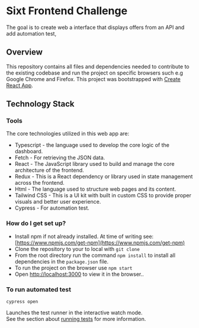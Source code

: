 # Sixt Frontend Challenge

The goal is to create web a interface that displays offers from an API and add automation test,

## Overview

This repository contains all files and dependencies needed to contribute to the existing codebase and run the project on specific browsers such e.g Google Chrome and Firefox. This project was bootstrapped with [Create React App](https://github.com/facebook/create-react-app).

## Technology Stack

### Tools
The core technologies utilized in this web app are:

* Typescript - the language used to develop the core logic of the dashboard.
* Fetch - For retrieving the JSON data. 
* React - The JavaScript library used to build and manage the core architecture of the frontend.
* Redux - This is a React dependency or library used in state management across the frontend.
* Html - The language used to structure web pages and its content.
* Tailwind CSS - This is a UI kit with built in custom CSS to provide proper visuals and better user experience.
* Cypress - For automation test.

### How do I get set up? ###

* Install npm if not already installed. At time of writing see: [https://www.npmjs.com/get-npm](https://www.npmjs.com/get-npm)
* Clone the repository to your to local with `git clone`
* From the root directory run the command `npm install` to install all dependencies in the `package.json` file. 
* To run the project on the browser use `npm start`
* Open [http://localhost:3000](http://localhost:3000) to view it in the browser..

### To run automated test ###

`cypress open`

Launches the test runner in the interactive watch mode.\
See the section about [running tests]([https://facebook.github.io/create-react-app/docs/running-tests](https://www.cypress.io/)) for more information.
